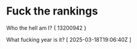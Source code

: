 # Fuck the rankings

Who the hell am I?
{ 13200942 }

What fucking year is it?
[ 2025-03-18T19:06:40Z ]
